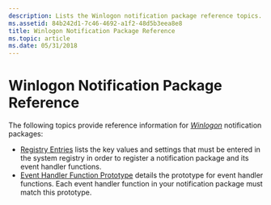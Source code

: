 ```yaml
---
description: Lists the Winlogon notification package reference topics.
ms.assetid: 84b242d1-7c46-4692-a1f2-48d5b3eea8e8
title: Winlogon Notification Package Reference
ms.topic: article
ms.date: 05/31/2018
---
```


# Winlogon Notification Package Reference

The following topics provide reference information for [*Winlogon*](../secgloss/w-gly.md) notification packages:

-   [Registry Entries](registry-entries.md) lists the key values and settings that must be entered in the system registry in order to register a notification package and its event handler functions.
-   [Event Handler Function Prototype](event-handler-function-prototype.md) details the prototype for event handler functions. Each event handler function in your notification package must match this prototype.

 

 

